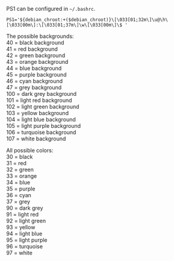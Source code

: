 PS1 can be configured in `~/.bashrc`.

```
PS1='${debian_chroot:+($debian_chroot)}\[\033[01;32m\]\u@\h\[\033[00m\]:\[\033[01;37m\]\w\[\033[00m\]\$ '
```

The possible backgrounds:\
40  = black background\
41  = red background\
42  = green background\
43  = orange background\
44  = blue background\
45  = purple background\
46  = cyan background\
47  = grey background\
100 = dark grey background\
101 = light red background\
102 = light green background\
103 = yellow background\
104 = light blue background\
105 = light purple background\
106 = turquoise background\
107 = white background

All possible colors:\
30  = black\
31  = red\
32  = green\
33  = orange\
34  = blue\
35  = purple\
36  = cyan\
37  = grey\
90  = dark grey\
91  = light red\
92  = light green\
93  = yellow\
94  = light blue\
95  = light purple\
96  = turquoise\
97  = white
